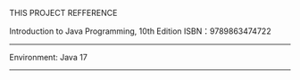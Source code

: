 THIS PROJECT REFFERENCE 

Introduction to Java Programming, 10th Edition ISBN：9789863474722

---

Environment: Java 17

---